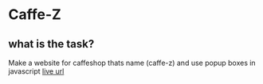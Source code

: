 # Caffe-Z
## what is the task?
Make a website for caffeshop thats name (caffe-z) and use popup boxes in javascript
[live url](https://wesam-ahmad.github.io/Caffe-Z/)
